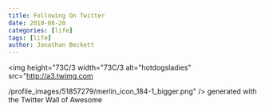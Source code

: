 ```yaml
---
title: Following On Twitter
date: 2010-08-20
categories: [life]
tags: [life]
author: Jonathan Beckett
---
```


<img height="73C/3 width="73C/3 alt="hotdogsladies" src="http://a3.twimg.com

/profile_images/51857279/merlin_icon_184-1_bigger.png" /> generated with the Twitter Wall of Awesome